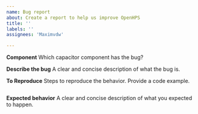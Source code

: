 ```yaml
---
name: Bug report
about: Create a report to help us improve OpenHPS
title: ''
labels: ''
assignees: 'Maximvdw'

---
```


**Component**
Which capacitor component has the bug?

**Describe the bug**
A clear and concise description of what the bug is.

**To Reproduce**
Steps to reproduce the behavior. Provide a code example.
```typescript

```

**Expected behavior**
A clear and concise description of what you expected to happen.
